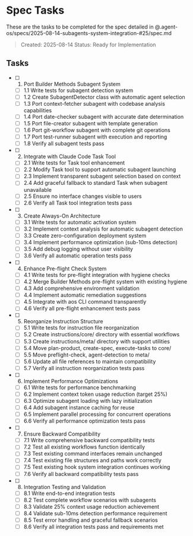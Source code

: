 # Spec Tasks

These are the tasks to be completed for the spec detailed in @.agent-os/specs/2025-08-14-subagents-system-integration-#25/spec.md

> Created: 2025-08-14
> Status: Ready for Implementation

## Tasks

- [ ] 1. Port Builder Methods Subagent System
  - [ ] 1.1 Write tests for subagent detection system
  - [ ] 1.2 Create SubagentDetector class with automatic agent selection
  - [ ] 1.3 Port context-fetcher subagent with codebase analysis capabilities
  - [ ] 1.4 Port date-checker subagent with accurate date determination
  - [ ] 1.5 Port file-creator subagent with template generation
  - [ ] 1.6 Port git-workflow subagent with complete git operations
  - [ ] 1.7 Port test-runner subagent with execution and reporting
  - [ ] 1.8 Verify all subagent tests pass

- [ ] 2. Integrate with Claude Code Task Tool
  - [ ] 2.1 Write tests for Task tool enhancement
  - [ ] 2.2 Modify Task tool to support automatic subagent launching
  - [ ] 2.3 Implement transparent subagent selection based on context
  - [ ] 2.4 Add graceful fallback to standard Task when subagent unavailable
  - [ ] 2.5 Ensure no interface changes visible to users
  - [ ] 2.6 Verify all Task tool integration tests pass

- [ ] 3. Create Always-On Architecture
  - [ ] 3.1 Write tests for automatic activation system
  - [ ] 3.2 Implement context analysis for automatic subagent detection
  - [ ] 3.3 Create zero-configuration deployment system
  - [ ] 3.4 Implement performance optimization (sub-10ms detection)
  - [ ] 3.5 Add debug logging without user visibility
  - [ ] 3.6 Verify all automatic operation tests pass

- [ ] 4. Enhance Pre-flight Check System
  - [ ] 4.1 Write tests for pre-flight integration with hygiene checks
  - [ ] 4.2 Merge Builder Methods pre-flight system with existing hygiene
  - [ ] 4.3 Add comprehensive environment validation
  - [ ] 4.4 Implement automatic remediation suggestions
  - [ ] 4.5 Integrate with aos CLI command transparently
  - [ ] 4.6 Verify all pre-flight enhancement tests pass

- [ ] 5. Reorganize Instruction Structure
  - [ ] 5.1 Write tests for instruction file reorganization
  - [ ] 5.2 Create instructions/core/ directory with essential workflows
  - [ ] 5.3 Create instructions/meta/ directory with support utilities
  - [ ] 5.4 Move plan-product, create-spec, execute-tasks to core/
  - [ ] 5.5 Move preflight-check, agent-detection to meta/
  - [ ] 5.6 Update all file references to maintain compatibility
  - [ ] 5.7 Verify all instruction reorganization tests pass

- [ ] 6. Implement Performance Optimizations
  - [ ] 6.1 Write tests for performance benchmarking
  - [ ] 6.2 Implement context token usage reduction (target 25%)
  - [ ] 6.3 Optimize subagent loading with lazy initialization
  - [ ] 6.4 Add subagent instance caching for reuse
  - [ ] 6.5 Implement parallel processing for concurrent operations
  - [ ] 6.6 Verify all performance optimization tests pass

- [ ] 7. Ensure Backward Compatibility
  - [ ] 7.1 Write comprehensive backward compatibility tests
  - [ ] 7.2 Test all existing workflows function identically
  - [ ] 7.3 Test existing command interfaces remain unchanged
  - [ ] 7.4 Test existing file structures and paths work correctly
  - [ ] 7.5 Test existing hook system integration continues working
  - [ ] 7.6 Verify all backward compatibility tests pass

- [ ] 8. Integration Testing and Validation
  - [ ] 8.1 Write end-to-end integration tests
  - [ ] 8.2 Test complete workflow scenarios with subagents
  - [ ] 8.3 Validate 25% context usage reduction achievement
  - [ ] 8.4 Validate sub-10ms detection performance requirement
  - [ ] 8.5 Test error handling and graceful fallback scenarios
  - [ ] 8.6 Verify all integration tests pass and requirements met